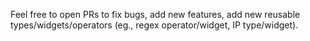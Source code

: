 Feel free to open PRs to fix bugs, add new features, add new reusable types/widgets/operators (eg., regex operator/widget, IP type/widget).  
